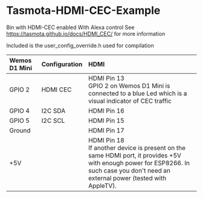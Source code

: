 # Tasmota-HDMI-CEC-Example
Bin with HDMI-CEC enabled With Alexa control
See https://tasmota.github.io/docs/HDMI_CEC/ for more information 

Included is the user_config_override.h used for compilation

<table> <thead> <tr> <th style="text-align: left;" role="columnheader">Wemos D1 Mini</th> <th style="text-align: left;" role="columnheader">Configuration</th> <th style="text-align: left;" role="columnheader">HDMI</th> </tr> </thead> <tbody> <tr> <td style="text-align: left;">GPIO 2</td> <td style="text-align: left;">HDMI CEC</td> <td style="text-align: left;">HDMI Pin 13<br>GPIO 2 on Wemos D1 Mini is connected to a blue Led which is a visual indicator of CEC traffic</td> </tr> <tr> <td style="text-align: left;">GPIO 4</td> <td style="text-align: left;">I2C SDA</td> <td style="text-align: left;">HDMI Pin 16</td> </tr> <tr> <td style="text-align: left;">GPIO 5</td> <td style="text-align: left;">I2C SCL</td> <td style="text-align: left;">HDMI Pin 15</td> </tr> <tr> <td style="text-align: left;">Ground</td> <td style="text-align: left;"></td> <td style="text-align: left;">HDMI Pin 17</td> </tr> <tr> <td style="text-align: left;">+5V</td> <td style="text-align: left;"></td> <td style="text-align: left;">HDMI Pin 18<br>If another device is present on the same HDMI port, it provides +5V with enough power for ESP8266. In such case you don't need an external power (tested with AppleTV).</td> </tr> </tbody> </table>

